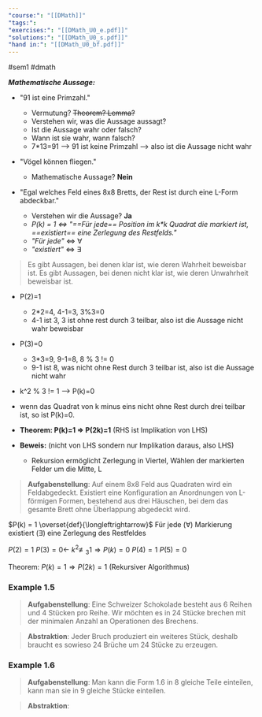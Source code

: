 ```yaml
---
"course:": "[[DMath]]"
"tags:": 
"exercises:": "[[DMath_U0_e.pdf]]"
"solutions:": "[[DMath_U0_s.pdf]]"
"hand in:": "[[DMath_U0_bf.pdf]]"
---
```


#sem1 #dmath 


***Mathematische Aussage:***

- "91 ist eine Primzahl."
	- Vermutung? ~~Theorem? Lemma?~~
	- Verstehen wir, was die Aussage aussagt?
	- Ist die Aussage wahr oder falsch?
	- Wann ist sie wahr, wann falsch?
	- 7\*13=91 –> 91 ist keine Primzahl –> also ist die Aussage nicht wahr

- "Vögel können fliegen."
	- Mathematische Aussage? **Nein**

-  "Egal welches Feld eines 8x8 Bretts, der Rest ist durch eine L-Form abdeckbar."
	- Verstehen wir die Aussage? **Ja**
	- _P(k) = 1 <=> "==Für jede== Position im k\*k Quadrat die markiert ist, ==existiert== eine Zerlegung des Restfelds."_
	- _"Für jede"_ <=> $\forall$
	- _"existiert"_ <=> $\exists$

>Es gibt Aussagen, bei denen klar ist, wie deren Wahrheit beweisbar ist.
>Es gibt Aussagen, bei denen nicht klar ist, wie deren Unwahrheit beweisbar ist.

- P(2)=1
	- 2\*2=4, 4-1=3, 3%3=0
	- 4-1 ist 3, 3 ist ohne rest durch 3 teilbar, also ist die Aussage nicht wahr beweisbar 
- P(3)=0
	- 3\*3=9, 9-1=8, 8 % 3 != 0
	- 9-1 ist 8, was nicht ohne Rest durch 3 teilbar ist, also ist die Aussage nicht wahr 

- k^2 % 3 != 1 –> P(k)=0
- wenn das Quadrat von k minus eins nicht ohne Rest durch drei teilbar ist, so ist P(k)=0.

- **Theorem: P(k)=1 => P(2k)=1** (RHS ist Implikation von LHS)
- **Beweis:** (nicht von LHS sondern nur Implikation daraus, also LHS)
	- Rekursion ermöglicht Zerlegung in Viertel, Wählen der markierten Felder um die Mitte, L



> **Aufgabenstellung**: Auf einem 8x8 Feld aus Quadraten wird ein Feldabgedeckt. Existiert eine Konfiguration an Anordnungen von L-förmigen Formen, bestehend aus drei Häuschen, bei dem das gesamte Brett ohne Überlappung abgedeckt wird.

$P(k) = 1 \overset{def}{\longleftrightarrow}$ Für jede ($\forall$) Markierung existiert ($\exists$) eine Zerlegung des Restfeldes 

$P(2) = 1$
$P(3) = 0 \longleftarrow$ $k^2 \not\equiv_3 1 \Rightarrow P(k) = 0$
$P(4) = 1$
$P(5) = 0$

Theorem: $P(k) = 1 \Rightarrow P(2k) = 1$ (Rekursiver Algorithmus)



### Example  1.5

> **Aufgabenstellung**: Eine Schweizer Schokolade besteht aus 6 Reihen und 4 Stücken pro Reihe. Wir möchten es in 24 Stücke brechen mit der minimalen Anzahl an Operationen des Brechens.

> **Abstraktion**: Jeder Bruch produziert ein weiteres Stück, deshalb braucht es sowieso 24 Brüche um 24 Stücke zu erzeugen.

### Example 1.6

> **Aufgabenstellung**: Man kann die Form 1.6 in 8 gleiche Teile einteilen, kann man sie in 9 gleiche Stücke einteilen.

> **Abstraktion**: